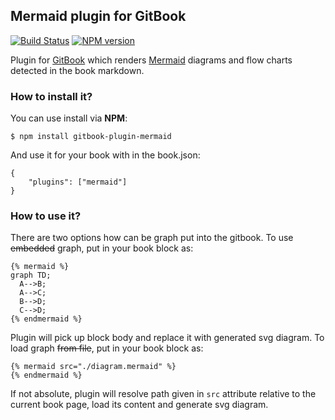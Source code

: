 ## Mermaid plugin for GitBook 
[![Build Status](https://travis-ci.org/JozoVilcek/gitbook-plugin-mermaid.svg?branch=master)](https://travis-ci.org/JozoVilcek/gitbook-plugin-mermaid)
[![NPM version](https://badge.fury.io/js/gitbook-plugin-mermaid.svg)](http://badge.fury.io/js/gitbook-plugin-mermaid)

Plugin for [GitBook](https://github.com/GitbookIO/gitbook) which renders [Mermaid](https://github.com/knsv/mermaid) diagrams and flow charts detected in the book markdown.

### How to install it?

You can use install via **NPM**:

```
$ npm install gitbook-plugin-mermaid
```

And use it for your book with in the book.json:

```
{
    "plugins": ["mermaid"]
}
```

### How to use it?

There are two options how can be graph put into the gitbook.
To use ~~embedded~~ graph, put in your book block as:
```
{% mermaid %}
graph TD;
  A-->B;
  A-->C;
  B-->D;
  C-->D;
{% endmermaid %}
```
Plugin will pick up block body and replace it with generated svg diagram.
To load graph ~~from file~~, put in your book block as:
```
{% mermaid src="./diagram.mermaid" %}
{% endmermaid %}
```
If not absolute, plugin will resolve path given in `src` attribute relative to the current book page, 
load its content and generate svg diagram.
